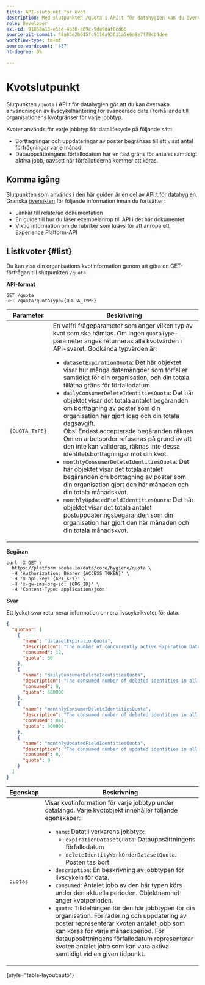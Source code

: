 ```yaml
---
title: API-slutpunkt för kvot
description: Med slutpunkten /quota i API:t för datahygien kan du övervaka användningen av livscykelhantering för avancerade data i förhållande till organisationens månatliga kvotgränser för varje jobbtyp.
role: Developer
exl-id: 91858a13-e5ce-4b36-a69c-9da9daf8cd66
source-git-commit: 48a83e2b615fc9116a93611a5e6a8e7f78cb4dee
workflow-type: tm+mt
source-wordcount: '437'
ht-degree: 0%

---
```


# Kvotslutpunkt

Slutpunkten `/quota` i API:t för datahygien gör att du kan övervaka användningen av livscykelhantering för avancerade data i förhållande till organisationens kvotgränser för varje jobbtyp.

Kvoter används för varje jobbtyp för datalifecycle på följande sätt:

* Borttagningar och uppdateringar av poster begränsas till ett visst antal förfrågningar varje månad.
* Datauppsättningens förfallodatum har en fast gräns för antalet samtidigt aktiva jobb, oavsett när förfallotiderna kommer att köras.

## Komma igång

Slutpunkten som används i den här guiden är en del av API:t för datahygien. Granska [översikten](./overview.md) för följande information innan du fortsätter:

* Länkar till relaterad dokumentation
* En guide till hur du läser exempelanrop till API i det här dokumentet
* Viktig information om de rubriker som krävs för att anropa ett Experience Platform-API

## Listkvoter {#list}

Du kan visa din organisations kvotinformation genom att göra en GET-förfrågan till slutpunkten `/quota`.

**API-format**

```http
GET /quota
GET /quota?quotaType={QUOTA_TYPE}
```

| Parameter | Beskrivning |
| --- | --- |
| `{QUOTA_TYPE}` | En valfri frågeparameter som anger vilken typ av kvot som ska hämtas. Om ingen `quotaType`-parameter anges returneras alla kvotvärden i API-svaret. Godkända typvärden är:<ul><li>`datasetExpirationQuota`: Det här objektet visar hur många datamängder som förfaller samtidigt för din organisation, och din totala tillåtna gräns för förfallodatum. </li><li>`dailyConsumerDeleteIdentitiesQuota`: Det här objektet visar det totala antalet begäranden om borttagning av poster som din organisation har gjort idag och din totala dagsavgift.<br>Obs! Endast accepterade begäranden räknas. Om en arbetsorder refuseras på grund av att den inte kan valideras, räknas inte dessa identitetsborttagningar mot din kvot.</li><li>`monthlyConsumerDeleteIdentitiesQuota`: Det här objektet visar det totala antalet begäranden om borttagning av poster som din organisation gjort den här månaden och din totala månadskvot.</li><li>`monthlyUpdatedFieldIdentitiesQuota`: Det här objektet visar det totala antalet postuppdateringsbegäranden som din organisation har gjort den här månaden och din totala månadskvot.</li></ul> |

**Begäran**

```shell
curl -X GET \
  https://platform.adobe.io/data/core/hygiene/quota \
  -H 'Authorization: Bearer {ACCESS_TOKEN}' \
  -H 'x-api-key: {API_KEY}' \
  -H 'x-gw-ims-org-id: {ORG_ID}' \
  -H 'Content-Type: application/json'
```

**Svar**

Ett lyckat svar returnerar information om era livscykelkvoter för data.

```json
{
  "quotas": [
    {
      "name": "datasetExpirationQuota",
      "description": "The number of concurrently active Expiration Dataset Delete in all workorder requests for the organization.",
      "consumed": 12,
      "quota": 50
    },
    {
      "name": "dailyConsumerDeleteIdentitiesQuota",
      "description": "The consumed number of deleted identities in all workorder requests for the organization for today.",
      "consumed": 0,
      "quota": 600000
    },
    {
      "name": "monthlyConsumerDeleteIdentitiesQuota",
      "description": "The consumed number of deleted identities in all workorder requests for the organization for this month.",
      "consumed": 841,
      "quota": 600000
    },
    {
      "name": "monthlyUpdatedFieldIdentitiesQuota",
      "description": "The consumed number of updated identities in all workorder requests for the organization for this month.",
      "consumed": 0,
      "quota": 0
    }
  ]
}
```

| Egenskap | Beskrivning |
| --- | --- |
| `quotas` | Visar kvotinformation för varje jobbtyp under datalängd. Varje kvotobjekt innehåller följande egenskaper:<ul><li>`name`: Datatillverkarens jobbtyp:<ul><li>`expirationDatasetQuota`: Datauppsättningens förfallodatum</li><li>`deleteIdentityWorkOrderDatasetQuota`: Posten tas bort</li></ul></li><li>`description`: En beskrivning av jobbtypen för livscykeln för data.</li><li>`consumed`: Antalet jobb av den här typen körs under den aktuella perioden. Objektnamnet anger kvotperioden.</li><li>`quota`: Tilldelningen för den här jobbtypen för din organisation. För radering och uppdatering av poster representerar kvoten antalet jobb som kan köras för varje månadsperiod. För datauppsättningens förfallodatum representerar kvoten antalet jobb som kan vara aktiva samtidigt vid en given tidpunkt.</li></ul> |

{style="table-layout:auto"}
